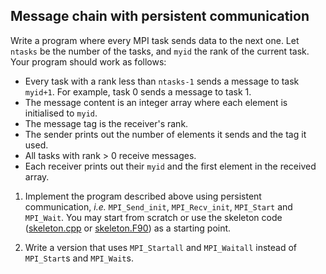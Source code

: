 ## Message chain with persistent communication

Write a program where every MPI task sends data to the next one.
Let `ntasks` be the number of the tasks, and `myid` the rank of the
current task. Your program should work as follows:

- Every task with a rank less than `ntasks-1` sends a message to task
  `myid+1`. For example, task 0 sends a message to task 1.
- The message content is an integer array where each element is initialised to
  `myid`.
- The message tag is the receiver's rank.
- The sender prints out the number of elements it sends and the tag it used.
- All tasks with rank > 0 receive messages.
- Each receiver prints out their `myid` and the first element in the
  received array.

1. Implement the program described above using persistent communication, *i.e.*
   `MPI_Send_init`, `MPI_Recv_init`, `MPI_Start` and `MPI_Wait`.
   You may start from scratch or use the skeleton code
   ([skeleton.cpp](cpp/skeleton.cpp) or [skeleton.F90](fortran/skeleton.F90))
   as a starting point.

2. Write a version that uses `MPI_Startall` and `MPI_Waitall` instead of `MPI_Start`s and `MPI_Wait`s.
